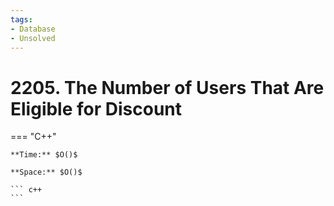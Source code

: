 ```yaml
---
tags:
- Database
- Unsolved
---
```



# 2205. The Number of Users That Are Eligible for Discount

=== "C++"

    **Time:** $O()$

    **Space:** $O()$

    ``` c++
    ```